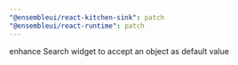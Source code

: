```yaml
---
"@ensembleui/react-kitchen-sink": patch
"@ensembleui/react-runtime": patch
---
```


enhance Search widget to accept an object as default value
